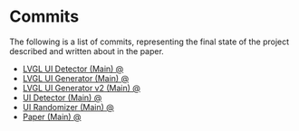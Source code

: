 # Commits

The following is a list of commits, representing the final state of the project described and written about in the paper.

- [LVGL UI Detector (Main) @ ]()
- [LVGL UI Generator (Main) @ ]()
- [LVGL UI Generator v2 (Main) @ ]()
- [UI Detector (Main) @ ]()
- [UI Randomizer (Main) @ ]()
- [Paper (Main) @ ]()